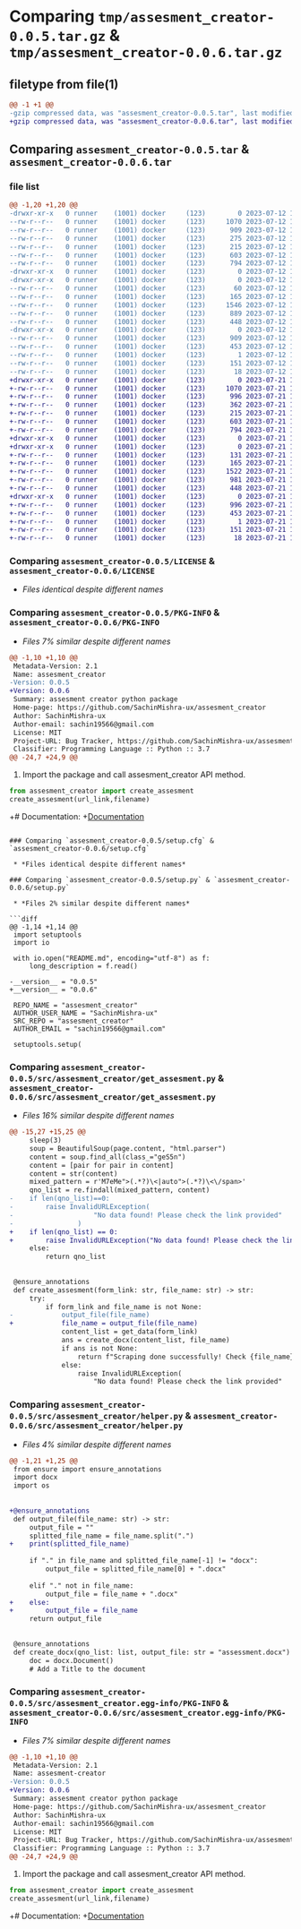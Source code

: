 # Comparing `tmp/assesment_creator-0.0.5.tar.gz` & `tmp/assesment_creator-0.0.6.tar.gz`

## filetype from file(1)

```diff
@@ -1 +1 @@
-gzip compressed data, was "assesment_creator-0.0.5.tar", last modified: Wed Jul 12 16:02:03 2023, max compression
+gzip compressed data, was "assesment_creator-0.0.6.tar", last modified: Fri Jul 21 16:03:47 2023, max compression
```

## Comparing `assesment_creator-0.0.5.tar` & `assesment_creator-0.0.6.tar`

### file list

```diff
@@ -1,20 +1,20 @@
-drwxr-xr-x   0 runner    (1001) docker     (123)        0 2023-07-12 16:02:03.350409 assesment_creator-0.0.5/
--rw-r--r--   0 runner    (1001) docker     (123)     1070 2023-07-12 16:01:31.000000 assesment_creator-0.0.5/LICENSE
--rw-r--r--   0 runner    (1001) docker     (123)      909 2023-07-12 16:02:03.350409 assesment_creator-0.0.5/PKG-INFO
--rw-r--r--   0 runner    (1001) docker     (123)      275 2023-07-12 16:01:31.000000 assesment_creator-0.0.5/README.md
--rw-r--r--   0 runner    (1001) docker     (123)      215 2023-07-12 16:01:31.000000 assesment_creator-0.0.5/pyproject.toml
--rw-r--r--   0 runner    (1001) docker     (123)      603 2023-07-12 16:02:03.350409 assesment_creator-0.0.5/setup.cfg
--rw-r--r--   0 runner    (1001) docker     (123)      794 2023-07-12 16:01:31.000000 assesment_creator-0.0.5/setup.py
-drwxr-xr-x   0 runner    (1001) docker     (123)        0 2023-07-12 16:02:03.346409 assesment_creator-0.0.5/src/
-drwxr-xr-x   0 runner    (1001) docker     (123)        0 2023-07-12 16:02:03.350409 assesment_creator-0.0.5/src/assesment_creator/
--rw-r--r--   0 runner    (1001) docker     (123)       60 2023-07-12 16:01:31.000000 assesment_creator-0.0.5/src/assesment_creator/__init__.py
--rw-r--r--   0 runner    (1001) docker     (123)      165 2023-07-12 16:01:31.000000 assesment_creator-0.0.5/src/assesment_creator/cutom_exception.py
--rw-r--r--   0 runner    (1001) docker     (123)     1546 2023-07-12 16:01:31.000000 assesment_creator-0.0.5/src/assesment_creator/get_assesment.py
--rw-r--r--   0 runner    (1001) docker     (123)      889 2023-07-12 16:01:31.000000 assesment_creator-0.0.5/src/assesment_creator/helper.py
--rw-r--r--   0 runner    (1001) docker     (123)      448 2023-07-12 16:01:31.000000 assesment_creator-0.0.5/src/assesment_creator/logger.py
-drwxr-xr-x   0 runner    (1001) docker     (123)        0 2023-07-12 16:02:03.350409 assesment_creator-0.0.5/src/assesment_creator.egg-info/
--rw-r--r--   0 runner    (1001) docker     (123)      909 2023-07-12 16:02:03.000000 assesment_creator-0.0.5/src/assesment_creator.egg-info/PKG-INFO
--rw-r--r--   0 runner    (1001) docker     (123)      453 2023-07-12 16:02:03.000000 assesment_creator-0.0.5/src/assesment_creator.egg-info/SOURCES.txt
--rw-r--r--   0 runner    (1001) docker     (123)        1 2023-07-12 16:02:03.000000 assesment_creator-0.0.5/src/assesment_creator.egg-info/dependency_links.txt
--rw-r--r--   0 runner    (1001) docker     (123)      151 2023-07-12 16:02:03.000000 assesment_creator-0.0.5/src/assesment_creator.egg-info/requires.txt
--rw-r--r--   0 runner    (1001) docker     (123)       18 2023-07-12 16:02:03.000000 assesment_creator-0.0.5/src/assesment_creator.egg-info/top_level.txt
+drwxr-xr-x   0 runner    (1001) docker     (123)        0 2023-07-21 16:03:47.454382 assesment_creator-0.0.6/
+-rw-r--r--   0 runner    (1001) docker     (123)     1070 2023-07-21 16:02:58.000000 assesment_creator-0.0.6/LICENSE
+-rw-r--r--   0 runner    (1001) docker     (123)      996 2023-07-21 16:03:47.454382 assesment_creator-0.0.6/PKG-INFO
+-rw-r--r--   0 runner    (1001) docker     (123)      362 2023-07-21 16:02:58.000000 assesment_creator-0.0.6/README.md
+-rw-r--r--   0 runner    (1001) docker     (123)      215 2023-07-21 16:02:58.000000 assesment_creator-0.0.6/pyproject.toml
+-rw-r--r--   0 runner    (1001) docker     (123)      603 2023-07-21 16:03:47.454382 assesment_creator-0.0.6/setup.cfg
+-rw-r--r--   0 runner    (1001) docker     (123)      794 2023-07-21 16:02:58.000000 assesment_creator-0.0.6/setup.py
+drwxr-xr-x   0 runner    (1001) docker     (123)        0 2023-07-21 16:03:47.454382 assesment_creator-0.0.6/src/
+drwxr-xr-x   0 runner    (1001) docker     (123)        0 2023-07-21 16:03:47.454382 assesment_creator-0.0.6/src/assesment_creator/
+-rw-r--r--   0 runner    (1001) docker     (123)      131 2023-07-21 16:02:58.000000 assesment_creator-0.0.6/src/assesment_creator/__init__.py
+-rw-r--r--   0 runner    (1001) docker     (123)      165 2023-07-21 16:02:58.000000 assesment_creator-0.0.6/src/assesment_creator/cutom_exception.py
+-rw-r--r--   0 runner    (1001) docker     (123)     1522 2023-07-21 16:02:58.000000 assesment_creator-0.0.6/src/assesment_creator/get_assesment.py
+-rw-r--r--   0 runner    (1001) docker     (123)      981 2023-07-21 16:02:58.000000 assesment_creator-0.0.6/src/assesment_creator/helper.py
+-rw-r--r--   0 runner    (1001) docker     (123)      448 2023-07-21 16:02:58.000000 assesment_creator-0.0.6/src/assesment_creator/logger.py
+drwxr-xr-x   0 runner    (1001) docker     (123)        0 2023-07-21 16:03:47.454382 assesment_creator-0.0.6/src/assesment_creator.egg-info/
+-rw-r--r--   0 runner    (1001) docker     (123)      996 2023-07-21 16:03:47.000000 assesment_creator-0.0.6/src/assesment_creator.egg-info/PKG-INFO
+-rw-r--r--   0 runner    (1001) docker     (123)      453 2023-07-21 16:03:47.000000 assesment_creator-0.0.6/src/assesment_creator.egg-info/SOURCES.txt
+-rw-r--r--   0 runner    (1001) docker     (123)        1 2023-07-21 16:03:47.000000 assesment_creator-0.0.6/src/assesment_creator.egg-info/dependency_links.txt
+-rw-r--r--   0 runner    (1001) docker     (123)      151 2023-07-21 16:03:47.000000 assesment_creator-0.0.6/src/assesment_creator.egg-info/requires.txt
+-rw-r--r--   0 runner    (1001) docker     (123)       18 2023-07-21 16:03:47.000000 assesment_creator-0.0.6/src/assesment_creator.egg-info/top_level.txt
```

### Comparing `assesment_creator-0.0.5/LICENSE` & `assesment_creator-0.0.6/LICENSE`

 * *Files identical despite different names*

### Comparing `assesment_creator-0.0.5/PKG-INFO` & `assesment_creator-0.0.6/PKG-INFO`

 * *Files 7% similar despite different names*

```diff
@@ -1,10 +1,10 @@
 Metadata-Version: 2.1
 Name: assesment_creator
-Version: 0.0.5
+Version: 0.0.6
 Summary: assesment creator python package
 Home-page: https://github.com/SachinMishra-ux/assesment_creator
 Author: SachinMishra-ux
 Author-email: sachin19566@gmail.com
 License: MIT
 Project-URL: Bug Tracker, https://github.com/SachinMishra-ux/assesment_creator/issues
 Classifier: Programming Language :: Python :: 3.7
@@ -24,7 +24,9 @@
 ```
 1. Import the package and call assesment_creator API method.
 
 ```python
 from assesment_creator import create_assesment
 create_assesment(url_link,filename)
 ```
+# Documentation:
+[Documentation](https://sachinmishra-ux.github.io/assesment_creator/)
```

### Comparing `assesment_creator-0.0.5/setup.cfg` & `assesment_creator-0.0.6/setup.cfg`

 * *Files identical despite different names*

### Comparing `assesment_creator-0.0.5/setup.py` & `assesment_creator-0.0.6/setup.py`

 * *Files 2% similar despite different names*

```diff
@@ -1,14 +1,14 @@
 import setuptools
 import io
 
 with io.open("README.md", encoding="utf-8") as f:
     long_description = f.read()
 
-__version__ = "0.0.5"
+__version__ = "0.0.6"
 
 REPO_NAME = "assesment_creator"
 AUTHOR_USER_NAME = "SachinMishra-ux"
 SRC_REPO = "assesment_creator"
 AUTHOR_EMAIL = "sachin19566@gmail.com"
 
 setuptools.setup(
```

### Comparing `assesment_creator-0.0.5/src/assesment_creator/get_assesment.py` & `assesment_creator-0.0.6/src/assesment_creator/get_assesment.py`

 * *Files 16% similar despite different names*

```diff
@@ -15,27 +15,25 @@
     sleep(3)
     soup = BeautifulSoup(page.content, "html.parser")
     content = soup.find_all(class_="geS5n")
     content = [pair for pair in content]
     content = str(content)
     mixed_pattern = r'M7eMe">(.*?)\<|auto">(.*?)\<\/span>'
     qno_list = re.findall(mixed_pattern, content)
-    if len(qno_list)==0:
-        raise InvalidURLException(
-                    "No data found! Please check the link provided"
-                )
+    if len(qno_list) == 0:
+        raise InvalidURLException("No data found! Please check the link provided")
     else:
         return qno_list
 
 
 @ensure_annotations
 def create_assesment(form_link: str, file_name: str) -> str:
     try:
         if form_link and file_name is not None:
-            output_file(file_name)
+            file_name = output_file(file_name)
             content_list = get_data(form_link)
             ans = create_docx(content_list, file_name)
             if ans is not None:
                 return f"Scraping done successfully! Check {file_name} 😀 Thank you!"
             else:
                 raise InvalidURLException(
                     "No data found! Please check the link provided"
```

### Comparing `assesment_creator-0.0.5/src/assesment_creator/helper.py` & `assesment_creator-0.0.6/src/assesment_creator/helper.py`

 * *Files 4% similar despite different names*

```diff
@@ -1,21 +1,25 @@
 from ensure import ensure_annotations
 import docx
 import os
 
 
+@ensure_annotations
 def output_file(file_name: str) -> str:
     output_file = ""
     splitted_file_name = file_name.split(".")
+    print(splitted_file_name)
 
     if "." in file_name and splitted_file_name[-1] != "docx":
         output_file = splitted_file_name[0] + ".docx"
 
     elif "." not in file_name:
         output_file = file_name + ".docx"
+    else:
+        output_file = file_name
     return output_file
 
 
 @ensure_annotations
 def create_docx(qno_list: list, output_file: str = "assessment.docx") -> str:
     doc = docx.Document()
     # Add a Title to the document
```

### Comparing `assesment_creator-0.0.5/src/assesment_creator.egg-info/PKG-INFO` & `assesment_creator-0.0.6/src/assesment_creator.egg-info/PKG-INFO`

 * *Files 7% similar despite different names*

```diff
@@ -1,10 +1,10 @@
 Metadata-Version: 2.1
 Name: assesment-creator
-Version: 0.0.5
+Version: 0.0.6
 Summary: assesment creator python package
 Home-page: https://github.com/SachinMishra-ux/assesment_creator
 Author: SachinMishra-ux
 Author-email: sachin19566@gmail.com
 License: MIT
 Project-URL: Bug Tracker, https://github.com/SachinMishra-ux/assesment_creator/issues
 Classifier: Programming Language :: Python :: 3.7
@@ -24,7 +24,9 @@
 ```
 1. Import the package and call assesment_creator API method.
 
 ```python
 from assesment_creator import create_assesment
 create_assesment(url_link,filename)
 ```
+# Documentation:
+[Documentation](https://sachinmishra-ux.github.io/assesment_creator/)
```

